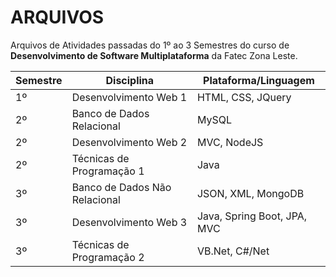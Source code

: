 # ARQUIVOS

Arquivos de Atividades passadas do 1º ao 3 Semestres do curso de **Desenvolvimento de Software Multiplataforma** da Fatec Zona Leste.
<br>

| Semestre | Disciplina | Plataforma/Linguagem |
|----------|------------|----------------------|
| 1º | Desenvolvimento Web 1 | HTML, CSS, JQuery |
| 2º | Banco de Dados Relacional | MySQL |
| 2º | Desenvolvimento Web 2 | MVC, NodeJS |
| 2º | Técnicas de Programação 1 | Java |
| 3º | Banco de Dados Não Relacional | JSON, XML, MongoDB |
| 3º | Desenvolvimento Web 3 | Java, Spring Boot, JPA, MVC |
| 3º | Técnicas de Programação 2 | VB.Net, C#/Net |
<br>
